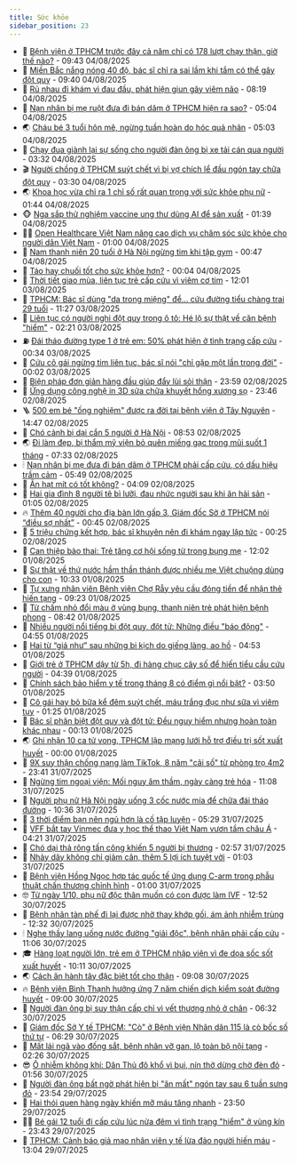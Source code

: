 ```yaml
---
title: Sức khỏe
sidebar_position: 23
---
```


<!-- dantri-suc-khoe:START -->
- 🤔 [Bệnh viện ở TPHCM trước đây cả năm chỉ có 178 lượt chạy thận, giờ thế nào?](https://dantri.com.vn/suc-khoe/benh-vien-o-tphcm-truoc-day-ca-nam-chi-co-178-luot-chay-than-gio-the-nao-20250804151754005.htm) - 09:43 04/08/2025
- 🚦 [Miền Bắc nắng nóng 40 độ, bác sĩ chỉ ra sai lầm khi tắm có thể gây đột quỵ](https://dantri.com.vn/suc-khoe/mien-bac-nang-nong-40-do-bac-si-chi-ra-sai-lam-khi-tam-co-the-gay-dot-quy-20250804153624428.htm) - 09:40 04/08/2025
- 🤖 [Rủ nhau đi khám vì đau đầu, phát hiện giun gây viêm não](https://dantri.com.vn/suc-khoe/ru-nhau-di-kham-vi-dau-dau-phat-hien-giun-gay-viem-nao-20250804144459066.htm) - 08:19 04/08/2025
- 🐻 [Nạn nhân bị mẹ ruột đưa đi bán dâm ở TPHCM hiện ra sao?](https://dantri.com.vn/suc-khoe/nan-nhan-bi-me-ruot-dua-di-ban-dam-o-tphcm-hien-ra-sao-20250804115439307.htm) - 05:04 04/08/2025
- 🌏 [Cháu bé 3 tuổi hôn mê, ngừng tuần hoàn do hóc quả nhãn](https://dantri.com.vn/suc-khoe/chau-be-3-tuoi-hon-me-ngung-tuan-hoan-do-hoc-qua-nhan-20250804110327805.htm) - 05:03 04/08/2025
- 👺 [Chạy đua giành lại sự sống cho người đàn ông bị xe tải cán qua người](https://dantri.com.vn/suc-khoe/chay-dua-gianh-lai-su-song-cho-nguoi-dan-ong-bi-xe-tai-can-qua-nguoi-20250804102000227.htm) - 03:32 04/08/2025
- 🎬 [Người chồng ở TPHCM suýt chết vì bị vợ chích lể đầu ngón tay chữa đột quỵ](https://dantri.com.vn/suc-khoe/nguoi-chong-o-tphcm-suyt-chet-vi-bi-vo-chich-le-dau-ngon-tay-chua-dot-quy-20250804094613071.htm) - 03:30 04/08/2025
- 🌏 [Khoa học vừa chỉ ra 1 chỉ số rất quan trọng với sức khỏe phụ nữ](https://dantri.com.vn/khoa-hoc/khoa-hoc-vua-chi-ra-1-chi-so-rat-quan-trong-voi-suc-khoe-phu-nu-20250730102645543.htm) - 01:44 04/08/2025
- 🐵 [Nga sắp thử nghiệm vaccine ung thư dùng AI để sản xuất](https://dantri.com.vn/khoa-hoc/nga-sap-thu-nghiem-vaccine-ung-thu-dung-ai-de-san-xuat-20250804080227374.htm) - 01:39 04/08/2025
- 👨‍🏫 [Open Healthcare Việt Nam nâng cao dịch vụ chăm sóc sức khỏe cho người dân Việt Nam](https://dantri.com.vn/suc-khoe/open-healthcare-viet-nam-nang-cao-dich-vu-cham-soc-suc-khoe-cho-nguoi-dan-viet-nam-20250801191006040.htm) - 01:00 04/08/2025
- 🤗 [Nam thanh niên 20 tuổi ở Hà Nội ngừng tim khi tập gym](https://dantri.com.vn/suc-khoe/nam-thanh-nien-20-tuoi-o-ha-noi-ngung-tim-khi-tap-gym-20250804074725525.htm) - 00:47 04/08/2025
- 🫶 [Táo hay chuối tốt cho sức khỏe hơn?](https://dantri.com.vn/suc-khoe/tao-hay-chuoi-tot-cho-suc-khoe-hon-20250803105733090.htm) - 00:04 04/08/2025
- 🙉 [Thời tiết giao mùa, liên tục trẻ cấp cứu vì viêm cơ tim](https://dantri.com.vn/suc-khoe/thoi-tiet-giao-mua-lien-tuc-tre-cap-cuu-vi-viem-co-tim-20250803141245319.htm) - 12:01 03/08/2025
- 🦅 [TPHCM: Bác sĩ dùng &quot;da trong miệng&quot; để... cứu đường tiểu chàng trai 29 tuổi](https://dantri.com.vn/suc-khoe/tphcm-bac-si-dung-da-trong-mieng-de-cuu-duong-tieu-chang-trai-29-tuoi-20250803111610329.htm) - 11:27 03/08/2025
- 🐘 [Liên tục có người nghi đột quỵ trong ô tô: Hé lộ sự thật về căn bệnh &quot;hiểm&quot;](https://dantri.com.vn/suc-khoe/lien-tuc-co-nguoi-nghi-dot-quy-trong-o-to-he-lo-su-that-ve-can-benh-hiem-20250802190357919.htm) - 02:21 03/08/2025
- ⛽️ [Đái tháo đường type 1 ở trẻ em: 50% phát hiện ở tình trạng cấp cứu](https://dantri.com.vn/suc-khoe/dai-thao-duong-type-1-o-tre-em-50-phat-hien-o-tinh-trang-cap-cuu-20250803073347422.htm) - 00:34 03/08/2025
- 🤡 [Cứu cô gái ngừng tim liên tục, bác sĩ nói &quot;chỉ gặp một lần trong đời&quot;](https://dantri.com.vn/suc-khoe/cuu-co-gai-ngung-tim-lien-tuc-bac-si-noi-chi-gap-mot-lan-trong-doi-20250802225322532.htm) - 00:02 03/08/2025
- 💼 [Biện pháp đơn giản hàng đầu giúp đẩy lùi sỏi thận](https://dantri.com.vn/suc-khoe/bien-phap-don-gian-hang-dau-giup-day-lui-soi-than-20250801165054626.htm) - 23:59 02/08/2025
- 🤔 [Ứng dụng công nghệ in 3D sửa chữa khuyết hổng xương sọ](https://dantri.com.vn/suc-khoe/ung-dung-cong-nghe-in-3d-sua-chua-khuyet-hong-xuong-so-20250802161509898.htm) - 23:46 02/08/2025
- 🪜 [500 em bé &quot;ống nghiệm&quot; được ra đời tại bệnh viện ở Tây Nguyên](https://dantri.com.vn/suc-khoe/500-em-be-ong-nghiem-duoc-ra-doi-tai-benh-vien-o-tay-nguyen-20250802104001233.htm) - 14:47 02/08/2025
- 📝 [Chó cảnh bị dại cắn 5 người ở Hà Nội](https://dantri.com.vn/suc-khoe/cho-canh-bi-dai-can-5-nguoi-o-ha-noi-20250802152312773.htm) - 08:53 02/08/2025
- 🌏 [Đi làm đẹp, bị thẩm mỹ viện bỏ quên miếng gạc trong mũi suốt 1 tháng](https://dantri.com.vn/suc-khoe/di-lam-dep-bi-tham-my-vien-bo-quen-mieng-gac-trong-mui-suot-1-thang-20250802125808274.htm) - 07:33 02/08/2025
- 🕯 [Nạn nhân bị mẹ đưa đi bán dâm ở TPHCM phải cấp cứu, có dấu hiệu trầm cảm](https://dantri.com.vn/suc-khoe/nan-nhan-bi-me-dua-di-ban-dam-o-tphcm-phai-cap-cuu-co-dau-hieu-tram-cam-20250802122839686.htm) - 05:49 02/08/2025
- 🦍 [Ăn hạt mít có tốt không?](https://dantri.com.vn/suc-khoe/an-hat-mit-co-tot-khong-20250802105444097.htm) - 04:09 02/08/2025
- 🌈 [Hai gia đình 8 người tê bì lưỡi, đau nhức người sau khi ăn hải sản](https://dantri.com.vn/suc-khoe/hai-gia-dinh-8-nguoi-te-bi-luoi-dau-nhuc-nguoi-sau-khi-an-hai-san-20250802080439244.htm) - 01:05 02/08/2025
- 🔥 [Thêm 40 người cho địa bàn lớn gấp 3, Giám đốc Sở ở TPHCM nói “điều sợ nhất”](https://dantri.com.vn/suc-khoe/them-40-nguoi-cho-dia-ban-lon-gap-3-giam-doc-so-o-tphcm-noi-dieu-so-nhat-20250801144051718.htm) - 00:45 02/08/2025
- 🌊 [5 triệu chứng kết hợp, bác sĩ khuyên nên đi khám ngay lập tức](https://dantri.com.vn/suc-khoe/5-trieu-chung-ket-hop-bac-si-khuyen-nen-di-kham-ngay-lap-tuc-20250731203754380.htm) - 00:25 02/08/2025
- 🚦 [Can thiệp bào thai: Trẻ tăng cơ hội sống từ trong bụng mẹ](https://dantri.com.vn/suc-khoe/can-thiep-bao-thai-tre-tang-co-hoi-song-tu-trong-bung-me-20250801151102958.htm) - 12:02 01/08/2025
- 🤖 [Sự thật về thứ nước hầm thần thánh được nhiều mẹ Việt chuộng dùng cho con](https://dantri.com.vn/suc-khoe/su-that-ve-thu-nuoc-ham-than-thanh-duoc-nhieu-me-viet-chuong-dung-cho-con-20250801001755714.htm) - 10:33 01/08/2025
- 🤡 [Tự xưng nhân viên Bệnh viện Chợ Rẫy yêu cầu đóng tiền để nhận thẻ hiến tạng](https://dantri.com.vn/suc-khoe/tu-xung-nhan-vien-benh-vien-cho-ray-yeu-cau-dong-tien-de-nhan-the-hien-tang-20250801161224515.htm) - 09:23 01/08/2025
- 💂 [Từ chấm nhỏ đổi màu ở vùng bụng, thanh niên trẻ phát hiện bệnh phong](https://dantri.com.vn/suc-khoe/tu-cham-nho-doi-mau-o-vung-bung-thanh-nien-tre-phat-hien-benh-phong-20250801154206907.htm) - 08:42 01/08/2025
- 🦄 [Nhiều người nổi tiếng bị đột quỵ, đột tử: Những điều &quot;báo động&quot;](https://dantri.com.vn/suc-khoe/nhieu-nguoi-noi-tieng-bi-dot-quy-dot-tu-nhung-dieu-bao-dong-20250801075101659.htm) - 04:55 01/08/2025
- 🧠 [Hai từ “giá như” sau những bi kịch do giếng làng, ao hồ](https://dantri.com.vn/suc-khoe/hai-tu-gia-nhu-sau-nhung-bi-kich-do-gieng-lang-ao-ho-20250801090641720.htm) - 04:53 01/08/2025
- 🤖 [Giới trẻ ở TPHCM dậy từ 5h, đi hàng chục cây số để hiến tiểu cầu cứu người](https://dantri.com.vn/suc-khoe/gioi-tre-o-tphcm-day-tu-5h-di-hang-chuc-cay-so-de-hien-tieu-cau-cuu-nguoi-20250801103039835.htm) - 04:39 01/08/2025
- 💼 [Chính sách bảo hiểm y tế trong tháng 8 có điểm gì nổi bật?](https://dantri.com.vn/suc-khoe/chinh-sach-bao-hiem-y-te-trong-thang-8-co-diem-gi-noi-bat-20250801095352267.htm) - 03:50 01/08/2025
- 🧰 [Cô gái hay bỏ bữa kể đêm suýt chết, máu trắng đục như sữa vì viêm tụy](https://dantri.com.vn/suc-khoe/co-gai-hay-bo-bua-ke-dem-suyt-chet-mau-trang-duc-nhu-sua-vi-viem-tuy-20250801074001138.htm) - 01:25 01/08/2025
- 🎉 [Bác sĩ phân biệt đột quỵ và đột tử: Đều nguy hiểm nhưng hoàn toàn khác nhau](https://dantri.com.vn/suc-khoe/bac-si-phan-biet-dot-quy-va-dot-tu-deu-nguy-hiem-nhung-hoan-toan-khac-nhau-20250731233255057.htm) - 00:13 01/08/2025
- 🌏 [Ghi nhận 10 ca tử vong, TPHCM lập mạng lưới hỗ trợ điều trị sốt xuất huyết](https://dantri.com.vn/suc-khoe/ghi-nhan-10-ca-tu-vong-tphcm-lap-mang-luoi-ho-tro-dieu-tri-sot-xuat-huyet-20250731190412455.htm) - 00:00 01/08/2025
- 📝 [9X suy thận chống nạng làm TikTok, 8 năm &quot;cãi số&quot; từ phòng trọ 4m2](https://dantri.com.vn/suc-khoe/9x-suy-than-chong-nang-lam-tiktok-8-nam-cai-so-tu-phong-tro-4m2-20250729090617557.htm) - 23:41 31/07/2025
- 🧠 [Ngừng tim ngoại viện: Mối nguy âm thầm, ngày càng trẻ hóa](https://dantri.com.vn/suc-khoe/ngung-tim-ngoai-vien-moi-nguy-am-tham-ngay-cang-tre-hoa-20250731175724664.htm) - 11:08 31/07/2025
- 🚀 [Người phụ nữ Hà Nội ngày uống 3 cốc nước mía để chữa đái tháo đường](https://dantri.com.vn/suc-khoe/nguoi-phu-nu-ha-noi-ngay-uong-3-coc-nuoc-mia-de-chua-dai-thao-duong-20250731173544087.htm) - 10:36 31/07/2025
- 💯 [3 thời điểm bạn nên ngủ hơn là cố tập luyện](https://dantri.com.vn/suc-khoe/3-thoi-diem-ban-nen-ngu-hon-la-co-tap-luyen-20250731105746453.htm) - 05:29 31/07/2025
- 🫶 [VFF bắt tay Vinmec đưa y học thể thao Việt Nam vươn tầm châu Á](https://dantri.com.vn/suc-khoe/vff-bat-tay-vinmec-dua-y-hoc-the-thao-viet-nam-vuon-tam-chau-a-20250731111511472.htm) - 04:21 31/07/2025
- 👹 [Chó dại thả rông tấn công khiến 5 người bị thương](https://dantri.com.vn/suc-khoe/cho-dai-tha-rong-tan-cong-khien-5-nguoi-bi-thuong-20250731091009522.htm) - 02:57 31/07/2025
- 🤩 [Nhảy dây không chỉ giảm cân, thêm 5 lợi ích tuyệt vời](https://dantri.com.vn/suc-khoe/nhay-day-khong-chi-giam-can-them-5-loi-ich-tuyet-voi-20250730155801617.htm) - 01:03 31/07/2025
- 🌊 [Bệnh viện Hồng Ngọc hợp tác quốc tế ứng dụng C-arm trong phẫu thuật chấn thương chỉnh hình](https://dantri.com.vn/suc-khoe/benh-vien-hong-ngoc-hop-tac-quoc-te-ung-dung-c-arm-trong-phau-thuat-chan-thuong-chinh-hinh-20250730225454749.htm) - 01:00 31/07/2025
- 🤓 [Từ ngày 1/10, phụ nữ độc thân muốn có con được làm IVF](https://dantri.com.vn/suc-khoe/tu-ngay-110-phu-nu-doc-than-muon-co-con-duoc-lam-ivf-20250730192730711.htm) - 12:52 30/07/2025
- 🌝 [Bệnh nhân tàn phế đi lại được nhờ thay khớp gối, ám ảnh nhiễm trùng](https://dantri.com.vn/suc-khoe/benh-nhan-tan-phe-di-lai-duoc-nho-thay-khop-goi-am-anh-nhiem-trung-20250730183202138.htm) - 12:32 30/07/2025
- 🕯 [Nghe thầy lang uống nước đường &quot;giải độc&quot;, bệnh nhân phải cấp cứu](https://dantri.com.vn/suc-khoe/nghe-thay-lang-uong-nuoc-duong-giai-doc-benh-nhan-phai-cap-cuu-20250730180641929.htm) - 11:06 30/07/2025
- 🎓 [Hàng loạt người lớn, trẻ em ở TPHCM nhập viện vì đe dọa sốc sốt xuất huyết](https://dantri.com.vn/suc-khoe/hang-loat-nguoi-lon-tre-em-o-tphcm-nhap-vien-vi-de-doa-soc-sot-xuat-huyet-20250730130354588.htm) - 10:11 30/07/2025
- 🌏 [Cách ăn hành tây đặc biệt tốt cho thận](https://dantri.com.vn/suc-khoe/cach-an-hanh-tay-dac-biet-tot-cho-than-20250726072501810.htm) - 09:08 30/07/2025
- 🔥 [Bệnh viện Bình Thạnh hưởng ứng 7 năm chiến dịch kiểm soát đường huyết](https://dantri.com.vn/suc-khoe/benh-vien-binh-thanh-huong-ung-7-nam-chien-dich-kiem-soat-duong-huyet-20250730152258092.htm) - 09:00 30/07/2025
- 📝 [Người đàn ông bị suy thận cấp chỉ vì vết thương nhỏ ở chân](https://dantri.com.vn/suc-khoe/nguoi-dan-ong-bi-suy-than-cap-chi-vi-vet-thuong-nho-o-chan-20250730112807594.htm) - 06:32 30/07/2025
- 🧠 [Giám đốc Sở Y tế TPHCM: &quot;Cò&quot; ở Bệnh viện Nhân dân 115 là cò bốc số thứ tự](https://dantri.com.vn/suc-khoe/giam-doc-so-y-te-tphcm-co-o-benh-vien-nhan-dan-115-la-co-boc-so-thu-tu-20250730123950574.htm) - 06:29 30/07/2025
- 🦅 [Mất lái ngã vào đống sắt, bệnh nhân vỡ gan, lộ toàn bộ nội tạng](https://dantri.com.vn/suc-khoe/mat-lai-nga-vao-dong-sat-benh-nhan-vo-gan-lo-toan-bo-noi-tang-20250730092410018.htm) - 02:26 30/07/2025
- 😎 [Ô nhiễm không khí: Dân Thủ đô khổ vì bụi, nín thở dừng chờ đèn đỏ](https://dantri.com.vn/suc-khoe/o-nhiem-khong-khi-dan-thu-do-kho-vi-bui-nin-tho-dung-cho-den-do-20250717011858403.htm) - 01:56 30/07/2025
- 🎉 [Người đàn ông bất ngờ phát hiện bị &quot;ăn mất&quot; ngón tay sau 6 tuần sưng đỏ](https://dantri.com.vn/suc-khoe/nguoi-dan-ong-bat-ngo-phat-hien-bi-an-mat-ngon-tay-sau-6-tuan-sung-do-20250729155032098.htm) - 23:54 29/07/2025
- 🫣 [Hai thói quen hàng ngày khiến mỡ máu tăng nhanh](https://dantri.com.vn/suc-khoe/hai-thoi-quen-hang-ngay-khien-mo-mau-tang-nhanh-20250729171410927.htm) - 23:50 29/07/2025
- 🧑‍🏫 [Bé gái 12 tuổi đi cấp cứu lúc nửa đêm vì tình trạng &quot;hiểm&quot; ở vùng kín](https://dantri.com.vn/suc-khoe/be-gai-12-tuoi-di-cap-cuu-luc-nua-dem-vi-tinh-trang-hiem-o-vung-kin-20250729231919050.htm) - 23:43 29/07/2025
- 🥷 [TPHCM: Cảnh báo giả mạo nhân viên y tế lừa đảo người hiến máu](https://dantri.com.vn/suc-khoe/tphcm-canh-bao-gia-mao-nhan-vien-y-te-lua-dao-nguoi-hien-mau-20250729195214343.htm) - 13:04 29/07/2025<!-- dantri-suc-khoe:END -->
